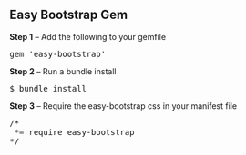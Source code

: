 ## Easy Bootstrap Gem

**Step 1** – Add the following to your gemfile

<pre>
gem 'easy-bootstrap'
</pre>

**Step 2** – Run a bundle install

<pre>
$ bundle install
</pre>

**Step 3** – Require the easy-bootstrap css in your manifest file

<pre>
/*
 *= require easy-bootstrap
*/
</pre>
